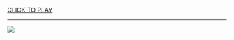 
<a href="https://premium76.site?title=the_sand_snakes_game_of_thrones&ref=12M">CLICK TO PLAY</a></h3>
<hr>

<a href="https://premium76.site?title=the_sand_snakes_game_of_thrones&ref=12M"><img src="https://clearcache.store/games.png"></a>


